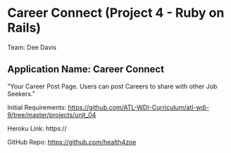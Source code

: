 # Career Connect (Project 4 - Ruby on Rails)
Team: Dee Davis

## Application Name: Career Connect


"Your Career Post Page. Users can post Careers to share with other Job Seekers."


Initial Requirements: https://github.com/ATL-WDI-Curriculum/atl-wdi-9/tree/master/projects/unit_04

Heroku Link: https://

GitHub Repo: https://github.com/health4zoe


<!-- ## Special Features

* Sign up / Sign in / Log out using Devise
* Users have the ability to add/edit/delete career posts
* Admin users can specify other users as admins
* Comments on individual posts
* Add posts to your plan
* View full city plan with all added posts on user profile page
* Mark completed activities as 'done' within plan
* Full CRUD for users and posts
* Friendly URLs


## Technologies/Frameworks/Packages used

* Ruby on Rails
* HTML5
* CSS
* PostgreSQL / ActiveRecord
* Devise
* FriendlyURL
* Pry



## Approach Taken



## Future goals / unsolved features:

* Include Twitter API
* Ability for users to....
* Incorporate social sign-in and integration
* Ability to connect with other users in groups based on interests


## User Stories

[View Trello Board](https://trello.com/b/IDuIGkFH/project-4-career-connect)

## Entity Relationship Diagram (Database Modeling)

[View ERD]
(http://imgur.com/a/erRO5) -->
